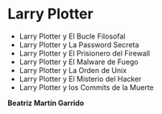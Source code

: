 # Larry Plotter

* Larry Plotter y El Bucle Filosofal
* Larry Plotter y La Password Secreta
* Larry Plotter y El Prisionero del Firewall
* Larry Plotter y El Malware de Fuego
* Larry Plotter y La Orden de Unix
* Larry Plotter y El Misterio del Hacker
* Larry Plotter y los Commits de la Muerte

**Beatriz Martín Garrido**
